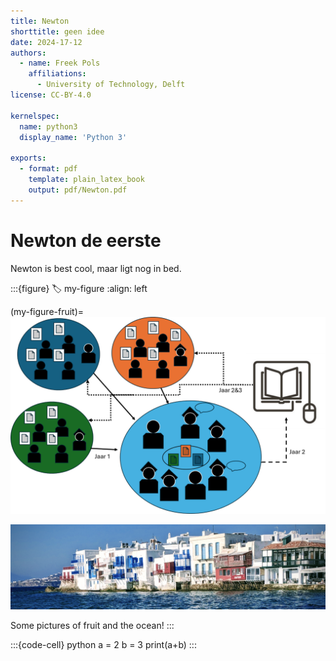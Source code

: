 ```yaml
---
title: Newton
shorttitle: geen idee
date: 2024-17-12
authors:
  - name: Freek Pols
    affiliations:
      - University of Technology, Delft
license: CC-BY-4.0

kernelspec:
  name: python3
  display_name: 'Python 3'

exports:
  - format: pdf
    template: plain_latex_book
    output: pdf/Newton.pdf
---
```

# Newton de eerste

Newton is best cool, maar ligt nog in bed.

:::{figure}
:label: my-figure
:align: left

(my-figure-fruit)=
![Here is some fruit 🍏](./Figuren/WP1.png)

![My vacation pics! 🏝](https://github.com/rowanc1/pics/blob/main/ocean-wide.png?raw=true)

Some pictures of fruit and the ocean!
:::

:::{code-cell} python
a = 2
b = 3
print(a+b)
:::